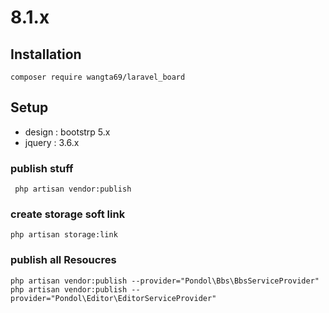 # 8.1.x 

## Installation


```
composer require wangta69/laravel_board
```

## Setup
- design : bootstrp 5.x
- jquery : 3.6.x

### publish stuff
```
 php artisan vendor:publish
```

### create storage soft link
```
php artisan storage:link
```

### publish all Resoucres
```
php artisan vendor:publish --provider="Pondol\Bbs\BbsServiceProvider"
php artisan vendor:publish --provider="Pondol\Editor\EditorServiceProvider"
```